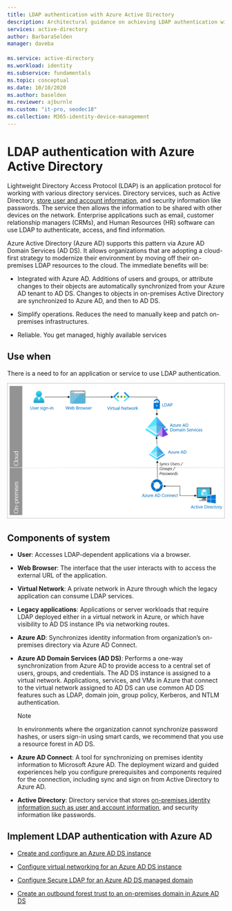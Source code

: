```yaml
---
title: LDAP authentication with Azure Active Directory
description: Architectural guidance on achieving LDAP authentication with Azure Active Directory.
services: active-directory
author: BarbaraSelden
manager: daveba

ms.service: active-directory
ms.workload: identity
ms.subservice: fundamentals
ms.topic: conceptual
ms.date: 10/10/2020
ms.author: baselden
ms.reviewer: ajburnle
ms.custom: "it-pro, seodec18"
ms.collection: M365-identity-device-management
---
```


# LDAP authentication with Azure Active Directory

Lightweight Directory Access Protocol (LDAP) is an application protocol for working with various directory services. Directory services, such as Active Directory, [store user and account information](https://www.dnsstuff.com/active-directory-service-accounts), and security information like passwords. The service then allows the information to be shared with other devices on the network. Enterprise applications such as email, customer relationship managers (CRMs), and Human Resources (HR) software can use LDAP to authenticate, access, and find information. 

Azure Active Directory (Azure AD) supports this pattern via Azure AD Domain Services (AD DS). It allows organizations that are adopting a cloud-first strategy to modernize their environment by moving off their on-premises LDAP resources to the cloud. The immediate benefits will be: 

* Integrated with Azure AD. Additions of users and groups, or attribute changes to their objects are automatically synchronized from your Azure AD tenant to AD DS. Changes to objects in on-premises Active Directory are synchronized to Azure AD, and then to AD DS.

* Simplify operations. Reduces the need to manually keep and patch on-premises infrastructures. 

* Reliable. You get managed, highly available services 

## Use when

There is a need to for an application or service to use LDAP authentication.

![Diagram of architecture](./media/authentication-patterns/ldap-auth.png)

## Components of system

* **User**: Accesses LDAP-dependent applications via a browser.

* **Web Browser**: The interface that the user interacts with to access the external URL of the application.

* **Virtual Network**: A private network in Azure through which the legacy application can consume LDAP services. 

* **Legacy applications**: Applications or server workloads that require LDAP deployed either in a virtual network in Azure, or which have visibility to AD DS instance IPs via networking routes. 

* **Azure AD**: Synchronizes identity information from organization’s on-premises directory via Azure AD Connect.

* **Azure AD Domain Services (AD DS)**: Performs a one-way synchronization from Azure AD to provide access to a central set of users, groups, and credentials. The AD DS instance is assigned to a virtual network. Applications, services, and VMs in Azure that connect to the virtual network assigned to AD DS can use common AD DS features such as LDAP, domain join, group policy, Kerberos, and NTLM authentication.
   > [!NOTE]
   >  In environments where the organization cannot synchronize password hashes, or users sign-in using smart cards, we recommend that you use a resource forest in AD DS. 

* **Azure AD Connect**: A tool for synchronizing on premises identity information to Microsoft Azure AD. The deployment wizard and guided experiences help you configure prerequisites and components required for the connection, including sync and sign on from Active Directory to Azure AD. 

* **Active Directory**: Directory service that stores [on-premises identity information such as user and account information](https://www.dnsstuff.com/active-directory-service-accounts), and security information like passwords.

## Implement LDAP authentication with Azure AD

* [Create and configure an Azure AD DS instance](https://docs.microsoft.com/azure/active-directory-domain-services/tutorial-create-instance) 

* [Configure virtual networking for an Azure AD DS instance](https://docs.microsoft.com/azure/active-directory-domain-services/tutorial-configure-networking) 

* [Configure Secure LDAP for an Azure AD DS managed domain](https://docs.microsoft.com/azure/active-directory-domain-services/tutorial-configure-ldaps) 

* [Create an outbound forest trust to an on-premises domain in Azure AD DS](https://docs.microsoft.com/azure/active-directory-domain-services/tutorial-create-forest-trust)

 
